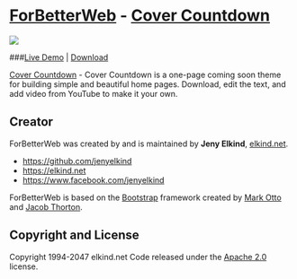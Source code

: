 # [ForBetterWeb](http://forbetterweb.com/) - [Cover Countdown](http://forbetterweb.com/htmlandbootstrap/cover-countdown-one-page-websites-html-bootstrap/)

<img src="https://raw.githubusercontent.com/elkindnet/forbetterweb-cover-countdown/gh-pages/img/screenshot.jpg">

###[Live Demo](http://elkindnet.github.io/forbetterweb-cover-countdown/) | [Download](https://github.com/elkindnet/forbetterweb-cover-countdown/archive/gh-pages.zip)

[Cover Countdown](http://forbetterweb.com/htmlandbootstrap/cover-countdown-one-page-websites-html-bootstrap/) - Cover Countdown is a one-page coming soon theme for building simple and beautiful home pages. Download, edit the text, and add video from YouTube to make it your own.

## Creator

ForBetterWeb was created by and is maintained by **Jeny Elkind**, [elkind.net](http://elkind.net/).

* https://github.com/jenyelkind
* https://elkind.net
* https://www.facebook.com/jenyelkind

ForBetterWeb is based on the [Bootstrap](http://getbootstrap.com/) framework created by [Mark Otto](https://twitter.com/mdo) and [Jacob Thorton](https://twitter.com/fat).

## Copyright and License

Copyright 1994-2047 elkind.net Code released under the [Apache 2.0](https://github.com/elkindnet/codedesign-small-business/blob/gh-pages/LICENSE) license.
